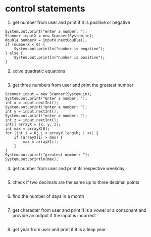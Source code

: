 # control statements

1. get number from user and print if it is positive or negative

```
System.out.print("enter a number: ");
Scanner inputX = new Scanner(System.in);
double numberX = inputX.nextDouble();
if (numberX < 0) {
	System.out.println("number is negative");
} else {
	System.out.println("number is positive");
}
```

2. solve quadratic equations

```
```

3. get three numbers from user and print the greatest number

```
Scanner input = new Scanner(System.in);
System.out.print("enter a number: ");
int x = input.nextInt();
System.out.print("enter a number: ");
int y = input.nextInt();
System.out.print("enter a number: ");
int z = input.nextInt();
int[] arrayX = {x, y, z};
int max = arrayX[0];
for (int i = 0; i < arrayX.length; i ++) {
	if (arrayX[i] > max) {
		max = arrayX[i];
	}
}
System.out.print("greatest number: ");
System.out.println(max);
```

4. get number from user and print its respective weekday

```
```

5. check if two decimals are the same up to three decimal points

```
```

6. find the number of days in a month

```
```

7. get character from user and print if is a vowel or a consonant and provide an output if the input is incorrect

```
```

8. get year from user and print if it is a leap year

```
```
